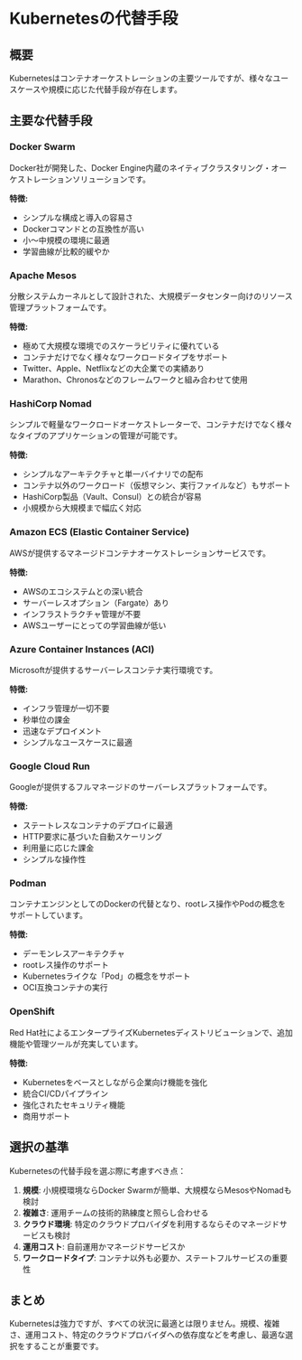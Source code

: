 # Kubernetesの代替手段

## 概要
Kubernetesはコンテナオーケストレーションの主要ツールですが、様々なユースケースや規模に応じた代替手段が存在します。

## 主要な代替手段

### Docker Swarm
Docker社が開発した、Docker Engine内蔵のネイティブクラスタリング・オーケストレーションソリューションです。

**特徴:**
- シンプルな構成と導入の容易さ
- Dockerコマンドとの互換性が高い
- 小～中規模の環境に最適
- 学習曲線が比較的緩やか

### Apache Mesos
分散システムカーネルとして設計された、大規模データセンター向けのリソース管理プラットフォームです。

**特徴:**
- 極めて大規模な環境でのスケーラビリティに優れている
- コンテナだけでなく様々なワークロードタイプをサポート
- Twitter、Apple、Netflixなどの大企業での実績あり
- Marathon、Chronosなどのフレームワークと組み合わせて使用

### HashiCorp Nomad
シンプルで軽量なワークロードオーケストレーターで、コンテナだけでなく様々なタイプのアプリケーションの管理が可能です。

**特徴:**
- シンプルなアーキテクチャと単一バイナリでの配布
- コンテナ以外のワークロード（仮想マシン、実行ファイルなど）もサポート
- HashiCorp製品（Vault、Consul）との統合が容易
- 小規模から大規模まで幅広く対応

### Amazon ECS (Elastic Container Service)
AWSが提供するマネージドコンテナオーケストレーションサービスです。

**特徴:**
- AWSのエコシステムとの深い統合
- サーバーレスオプション（Fargate）あり
- インフラストラクチャ管理が不要
- AWSユーザーにとっての学習曲線が低い

### Azure Container Instances (ACI)
Microsoftが提供するサーバーレスコンテナ実行環境です。

**特徴:**
- インフラ管理が一切不要
- 秒単位の課金
- 迅速なデプロイメント
- シンプルなユースケースに最適

### Google Cloud Run
Googleが提供するフルマネージドのサーバーレスプラットフォームです。

**特徴:**
- ステートレスなコンテナのデプロイに最適
- HTTP要求に基づいた自動スケーリング
- 利用量に応じた課金
- シンプルな操作性

### Podman
コンテナエンジンとしてのDockerの代替となり、rootレス操作やPodの概念をサポートしています。

**特徴:**
- デーモンレスアーキテクチャ
- rootレス操作のサポート
- Kubernetesライクな「Pod」の概念をサポート
- OCI互換コンテナの実行

### OpenShift
Red Hat社によるエンタープライズKubernetesディストリビューションで、追加機能や管理ツールが充実しています。

**特徴:**
- Kubernetesをベースとしながら企業向け機能を強化
- 統合CI/CDパイプライン
- 強化されたセキュリティ機能
- 商用サポート

## 選択の基準

Kubernetesの代替手段を選ぶ際に考慮すべき点：

1. **規模**: 小規模環境ならDocker Swarmが簡単、大規模ならMesosやNomadも検討
2. **複雑さ**: 運用チームの技術的熟練度と照らし合わせる
3. **クラウド環境**: 特定のクラウドプロバイダを利用するならそのマネージドサービスも検討
4. **運用コスト**: 自前運用かマネージドサービスか
5. **ワークロードタイプ**: コンテナ以外も必要か、ステートフルサービスの重要性

## まとめ

Kubernetesは強力ですが、すべての状況に最適とは限りません。規模、複雑さ、運用コスト、特定のクラウドプロバイダへの依存度などを考慮し、最適な選択をすることが重要です。
